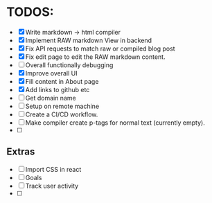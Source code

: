 # TODOS:
- [X] Write markdown -> html compiler
- [X] Implement RAW markdown View in backend
- [X] Fix API requests to match raw or compiled blog post
- [X] Fix edit page to edit the RAW markdown content.
- [ ] Overall functionally debugging
- [X] Improve overall UI
- [X] Fill content in About page
- [X] Add links to github etc
- [ ] Get domain name
- [ ] Setup on remote machine
- [ ] Create a CI/CD workflow.
- [ ] Make compiler create p-tags for normal text (currently empty).
- [ ] 

## Extras
- [ ] Import CSS in react
- [ ] Goals
- [ ] Track user activity
- [ ] 